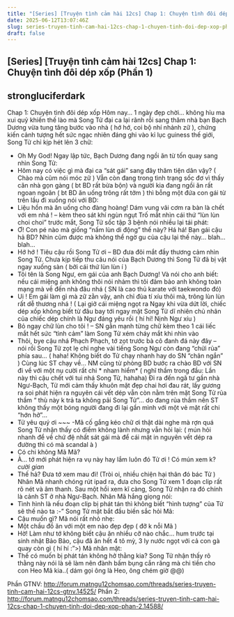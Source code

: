 ```yaml
---
title: "[Series] [Truyện tình cảm hài 12cs] Chap 1: Chuyện tình đôi dép xốp (Phần 1)"
date: 2025-06-12T13:07:46Z
slug: series-truyen-tinh-cam-hai-12cs-chap-1-chuyen-tinh-doi-dep-xop-phan-1
draft: false
---
```


## [Series] [Truyện tình cảm hài 12cs] Chap 1: Chuyện tình đôi dép xốp (Phần 1)

## strongluciferdark

Chap 1: Chuyện tình đôi dép xốp 
Hôm nay… 1 ngày đẹp chời… không hỉu ma xui quỷ khiến thế lào mà Song Tử đại ca lại rãnh rỗi sang thăm nhà bạn Bạch Dương  vừa tung tăng bước vào nhà ( hớ hớ, coi bộ nhí nhảnh zữ  ), chứng kiến cảnh tượng hết sức ngạc nhiên đáng ghi vào kỉ lục guiness thế giới, Song Tử chỉ kịp hét lên 3 chữ:
- Oh My God!
Ngay lập tức, Bạch Dương đang ngồi ăn từ tốn quay sang nhìn Song Tử:
- Hôm nay có việc gì mà đại ca “sát gái” sang đây thăm tiện dân vậy? ( Chào mà cũm nói móc zữ  )
Vẫn còn đang trong tình trạng sốc đơ vì thấy căn nhà gọn gàng ( bt BD rất bừa bộn) và người kia đang ngồi ăn rất ngoan ngoãn ( bt BD ăn uống trông rất tởm  ) thì bỗng một đứa con gái từ trên lầu đi xuống nói với BD:
- Liệu hồn mà ăn uống cho đàng hoàng! Dám vung vãi cơm ra bàn là chết với em nhá ! – kèm theo sát khí ngùn ngụt 
Trố mắt nhìn cái thứ “lùn lùn choi choi” trước mắt, Song Tử sốc tập 3  bệnh nói nhiều lại tái phát:
- Ơ! Con pé nào mà giống “nấm lùn di động” thế này? Há há! Bạn gái cậu hả BD? Nhìn cũm được mà không thể ngờ gu của cậu lại thế này… blah… blah…
- Hớ hớ ! Tiêu cậu rồi Song Tử ơi – BD đưa đôi mắt đầy thương cảm nhìn Song Tử.
Chưa kịp tiếp thu câu nói của Bạch Dương thì Song Tử đã bị vật ngay xuống sàn ( bởi cái thứ lùn lùn í  )
- Tôi tên là Song Ngư, em gái của anh Bạch Dương! Và nói cho anh biết: nếu cái miệng anh không thôi nói nhảm thì tôi đảm bảo anh không toàn mạng mà về đến nhà đâu nhá  ( SN là cao thủ karate với taekwondo đó) 
- Ui ! Em gái làm gì mà zữ zằn vậy, anh chỉ đùa tí xíu thôi mà, trông lùn lùn rất dễ thương nhá ! ( Lại giở cái miệng ngọt ra 
Ngay khi vừa dứt lời, chiếc dép xốp không biết từ đâu bay tới ngay mặt Song Tử  dĩ nhiên chủ nhân của chiếc dép chính là Ngư đáng yêu rồi ( hí hí! Nịnh Ngư xíu  )
- Bỏ ngay chữ lùn cho tôi ! – SN gằn mạnh từng chữ kèm theo 1 cái liếc mắt hết sức “tình cảm” làm Song Tử xém cháy mắt khi nhìn vào 
- Thôi, bye cậu nhá Phạch Phạch, tớ zọt trước bà cô đanh đá này đây – nói rồi Song Tử zọt lẹ chỉ nghe vài tiếng Song Ngư còn đang “chửi rủa” phía sau… ( haha! Không biết do Tử chạy nhanh hay do SN “chân ngắn”  )
Cùng lúc ST chạy về… NM cũng từ phòng BD bước ra chào BD với SN đi về với một nụ cười rất chi * nham hiểm* ( nghĩ thầm trong đầu: Lần này thì cậu chết với tui nhá Song Tử, hahaha)
Đi ra đến ngã tư gần nhà Ngư-Bạch, Tử mới cảm thấy khuôn mặt đẹp chai hơi đau rát, lấy gương ra soi phát hiện ra nguyên cái vết dép vẫn còn nằm trên mặt  Song Tử rủa thầm “ thù này k trả ta không pải Song Tử”… do đang rủa thầm nên ST không thấy một bóng người đang đi lại gần mình với một vẻ mặt rất chi “hớn hở”…
- Tử yêu quý ơi ~~~ -Mã cố gắng kéo chữ ơi thật dài nghe mà rợn quá 
Song Tử nhận thấy có điềm không lành nhưng vẫn hỏi lại: ( mún hỏi nhanh để về chứ đệ nhất sát gái mà để cái mặt in nguyên vết dép ra đường thì có mà scandal à  )
- Có chi không Mã Mã?
- À… tớ mới phát hiện ra vụ này hay lắm luôn đó Tử ơi ! Có mún xem k? *cười gian*
- Thế hả? Đưa tớ xem mau đi! (Tròi oi, nhiều chiện hại thân đó bác Tử  )
Nhân Mã nhanh chóng rút ipad ra, đưa cho Song Tử xem 1 đoạn clip rất rõ nét và âm thanh. Sau một hồi xem kĩ càng, Song Tử nhận ra đó chính là cảnh ST ở nhà Ngư-Bạch. Nhân Mã hắng giọng nói:
- Tình hình là nếu đoạn clip bị phát tán thì không biết “hình tượng” của Tử sẽ thế nào ta :-”
Song Tử mặt bắt đầu biến sắc hỏi Mã: 
- Cậu muốn gì?
Mã nói rất nhỏ nhẹ:
- Một chầu đồ ăn với một em nào đẹp đẹp  ( đỡ k nỗi Mã  )
- Hờ! Làm như tớ không biết cậu ăn nhiều cỡ nào chắc… hum trước tại sinh nhật Bảo Bảo, cậu đã ăn hết 4 tô mỳ, 3 ly nước ngọt với cả con gà quay còn gì ( hí hí :”>)
Mã nhăn mặt:
- Thế có muốn bị phát tán không hở thằng kia?
Song Tử nhận thấy rõ thằng này nói là sẽ làm nên đành bấm bụng cắn răng mà chi tiền cho con Heo Mã kia..( dám gọi ông là Heo, ông chém giờ @@)
 
Phần GTNV: http://forum.matngu12chomsao.com/threads/series-truyen-tinh-cam-hai-12cs-gtnv.14525/
Phần 2: http://forum.matngu12chomsao.com/threads/series-truyen-tinh-cam-hai-12cs-chap-1-chuyen-tinh-doi-dep-xop-phan-2.14588/